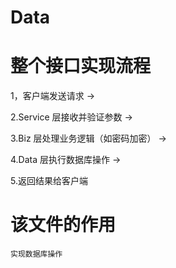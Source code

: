 # Data

# 整个接口实现流程
1，客户端发送请求 →

2.Service 层接收并验证参数 →

3.Biz 层处理业务逻辑（如密码加密） →

4.Data 层执行数据库操作 →

5.返回结果给客户端

# 该文件的作用
    实现数据库操作